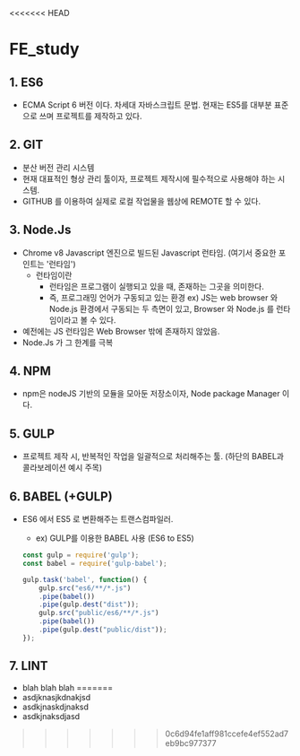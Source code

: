 <<<<<<< HEAD
# FE_study

## 1. ES6
* ECMA Script 6 버전 이다. 차세대 자바스크립트 문법. 현재는 ES5를 대부분 표준으로 쓰며 프로젝트를 제작하고 있다. 

## 2. GIT
* 분산 버전 관리 시스템
* 현재 대표적인 형상 관리 툴이자, 프로젝트 제작시에 필수적으로 사용해야 하는 시스템.
* GITHUB 를 이용하여 실제로 로컬 작업물을 웹상에 REMOTE 할 수 있다.


## 3. Node.Js
* Chrome v8 Javascript 엔진으로 빌드된 Javascript 런타임. (여기서 중요한 포인트는 '런타임')
    * 런타임이란
        * 런타임은 프로그램이 실행되고 있을 때, 존재하는 그곳을 의미한다.
        * 즉, 프로그래밍 언어가 구동되고 있는 환경
        ex) JS는 web browser 와 Node.js 환경에서 구동되는 두 측면이 있고, Browser 와 Node.js 를 런타임이라고 볼 수 있다.
* 예전에는 JS 런타임은 Web Browser 밖에 존재하지 않았음.
* Node.Js 가 그 한계를 극복


## 4. NPM
* npm은 nodeJS 기반의 모듈을 모아둔 저장소이자, Node package Manager 이다.


## 5. GULP 
* 프로젝트 제작 시, 반복적인 작업을 일괄적으로 처리해주는 툴. (하단의 BABEL과 콜라보레이션 예시 주목)


## 6. BABEL (+GULP)
* ES6 에서 ES5 로 변환해주는 트랜스컴파일러.

    * ex) GULP를 이용한 BABEL 사용  (ES6 to ES5)
    ````javascript
    const gulp = require('gulp');
    const babel = require('gulp-babel');

    gulp.task('babel', function() {
        gulp.src("es6/**/*.js")
        .pipe(babel())
        .pipe(gulp.dest("dist"));
        gulp.src("public/es6/**/*.js")
        .pipe(babel())
        .pipe(gulp.dest("public/dist"));
    });
    ````


## 7. LINT
* blah blah blah
=======
* asdjknasjkdnakjsd
 * asdkjnaskdjnaksd
  * asdkjnaksdjasd
>>>>>>> 0c6d94fe1aff981ccefe4ef552ad7eb9bc977377
